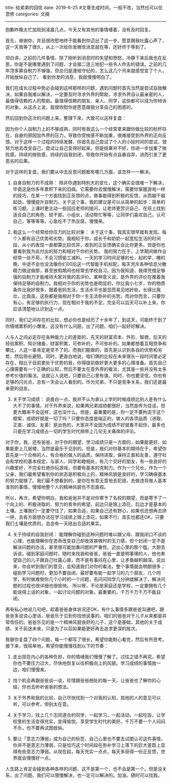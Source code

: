 title: 给弟弟的回信
date: 2019-6-25  #文章生成时间，一般不改，当然也可以任意修
categories: 文摘

---
抱歉昨晚太忙加班到凌晨几点，今天又有其他的事情缠着，没有及时回复。

首先，谢谢你，并且很欣慰地终于能看到你迈出了这一步，愿意跟我吐露心声了，这一天我等了很久，从上一次给你发微信消息就在等，还好终于等到了。

坦白讲，之前的几件事情，除了刚听到消息时的失望和愤怒，冷静下来后我也在反思，你是不是哪里遇到了问题，才会接二连三地犯一些令人咋舌的错误。之前的几年顶多算自制力不够强，但总归是遵规守纪的，怎么这几个月来就感觉变了个人，开始放纵自己了。 看到你发的消息，我就慢慢明白了。

我们在成长过程中势必会碰到这样那样的问题，遇到问题时首先当然是尝试自我解决，如果自我难以解决，一定要及时寻求外界的帮助，寻求外界自认最亲密的人，最值得信赖的人的帮助。最值得信赖的朋友、亲人、同学，这些都可以成为你倾诉的对象。从这点上说，我很欣慰你是愿意跟我分享自己的困惑的。

然后回到你这次的问题上来。整理下来，大致可以这样复盘：

因为你个人自制力上的不够成熟，同时有我这么一个经常拿来跟你做比较的标杆存在，自身的原因加外界的压力，导致你受挫感不断加重，很难接受到外界的正向反馈。对于这样一个过程的持续发酵，你首先自己尝试了个人的小段时间的尝试，很努力地去改变自己，尝试让自己变得好起来，但是结果并不好，你进一步加重了挫败感。持续的挫败感，持续的自我封闭，导致你开始有点自暴自弃，进而引发了更恶劣的后果。

对于这样的复盘，我们要从中去反思问题都有哪几方面，该怎样一一解决。

1. 自身自制力的不成熟： 除非你遇到特别大的变化，这个确实会很难一下解决，毕竟这是你多年累积下来的旧病。它需要你去慢慢解决，需要你掌握游戏一样的技巧，在某一个方面找到正反馈的点，做事能得到积极的反馈，从而越干越起劲，慢慢提升自制力。关于这个事，我的建议是可以从简单的起步：简单的练习题、上课时更主动一些回应老师的提问，让老师更赏识自己、在班上找到适合自己的角色、班干部，小组长，活动帮忙等等，让同学们喜欢自己，认可自己，等等等等。心急吃不了热豆腐，慢慢来。

2. 我这么一个经常给你压力的比较对象： 关于这个事，我其实很早就有发现。每个人都有自己优势和劣势。我相较于你，成长于和奶奶一起宽松生活的时间段，从小的表现一直都算比较优异，收到的正反馈确实会比你更多。但是你也要看到我为此付出的努力和相对于你的劣势。 我的努力在于，上学期间做作业经常一丝不苟，不会习惯偷工减料。一天的学习时间足够的长，起的早，睡的晚，中途不会也没法像你们00后这一代智能手机标配，每天充斥各种信息分散精力做这做那，甚至放假期间也经常去学校自习。因为我知道，我得凭借足够强的自制力才能维持大家对我的高评价。某种意义说，是外界的评价在推着我保持足够的自制力。我相对于你的劣势也是明显的，你比我小七岁，你的物质条件比我好很多，跟着爸妈生活，生活水平也是显而易见地好些，长得比我壮，比我高，这些都是我相对于你一生无法弥补的劣势。而对你而言，只要你有心，有足够的执行力，现在相对于我的不足，完全可以后天可以补上来，你应该清楚地认识到这一点。

同时，我们之间存在的比较，想必你也是经历了十余年了，到这天，可能终于到了你情绪累积的小爆发。这没有什么问题，出了问题，咱们一起好好解决。

人与人之间必定存在各种能力上的差距的，先天的财富资本、外形、智商，后天的经验累积、知识储备，财富积累，可弥补的，不可弥补的。如果都想着互相竞争和攀比，人这一辈肯定是受不了的。而我们能做的，首先是认识到各自的优势和劣势，然后扬长避短。同时，更直白地说，咱们俩的比较在未来很长一段时间里必定存在，相比于目前更处于优势的我，你得提前做好更大更多的心理准备。首先自己心理需要有一个正确的认知，然后不要太在意外界的看法，尤其是一些并没有太多参考价值的看法。说就让人说吧，只要自己心里有谱。同时，你也要坚信，你也有足够的闪光点，总有一天会让人看到的。作为兄弟，不只是竞争关系，我们还是最亲密的战友。

3. 关于学习成绩： 说直白一点，我并不认为承认上学的时候成绩比别人差有什么大不了的事情。对于外界来说，如果两兄弟成绩都很好，当然是传为佳话，但更大概率不会这样，这也没什么。但是，最重要的是，你一定不要拘泥于这个框架，成绩好就是一切了吗？只要你态度是端正的，做人的各项品质（进取、正直、诚信、友善）是出色的，大家并不会因为成绩不好就看不起你，最多也只是在学习成绩占一切的学生时代捎带上几句无关痛痒的评论。

对于你，我，还有爸爸，对于你的期望，学习成绩只是一方面的，如果能更好，如果能更上几层楼，当然是最乐于见到的。但是，我们对你基本的期待在于，希望你首先是一个合格的人，有合格的做人的品质。保持进取，保持正直和友善，遵守社会和学校的基本规定，与家人、同学和睦相处，有几个交好的朋友，有一些良好的兴趣爱好，不完全杜绝你玩游戏，但要有基本的克制力。作为一个兄长，作为一个父亲，我们最希望看到你的状态是积极向上的，精神风貌是良好的，学习确保基本的努力就够了。我们最不想看到的，是你在有意无意地去犯错，去做违背做人基本准则的事情，慢慢地整个人的精神风貌也不忍直视。

所以，再次，希望你明白，我和爸爸并不是对你寄予了名校的期望，而是寄予了一个向上的、积极进取的、努力的青年的希望。前边只是锦上添花，后边才是基本的土壤。土壤我们一定要守住了，如果合适，如果自己还有野心，如果也还想再去拼一拼，去各方面想办法在学习成绩上锦上添花，如果不行，其实也都还OK，只要我们土壤是优质的，总会有一天结出合适的果实。

4. 关于持续的自我封闭：  能理解你碰到这种问题时难以跟父母、跟我闭口不谈的心理，也能理解你在苦命改变自己却收效甚微时的无力感，但个封闭一定不是解决问题的办法，甚至很可能加重问题的严重性。迈出心里的那个槛，大胆去诉说。碰到家庭问题时，随时来找我和爸爸，爸爸一直是明事理的人，他也希望自己的儿子跟自己吐露心扉，而不是有事闷在心里，让矛盾越积越深。说出来，你会听到我们的意见，会知道我们对你的看法，整个事情就会明朗很多；碰到学习问题时，更加不要自闭，最好要有能一起学习的几个朋友，几个同学，有时候难倒你几个小时的一个问题，去问问同学几分钟就解决了，解决问题的过程也很详细也很愉快。 所以呀，不论是家庭还是学校，一定要拥有几个能说得上话的对象，一起讨论问题的对象。最重要的，千万千万千万不能自闭。

再有私心地说几句吧，趁着爸爸身体状况还OK，有什么事情多跟爸爸沟通吧，跟爸爸多说说心里话，爸爸乐于见到你找他说事的，咱们的爸爸对于儿子从来都是非常信任的。爸爸乐见的是一个精神风貌良好的儿子，这个是基础，其他的关于成绩、关于前途未来，只是为了以后如果能更好再去追求更深的层次。

我替你复盘了四个问题，每一个都写了很长，希望你能耐心看完，然后有所思考。接下来，很简单地，希望你能慢慢找到以下的节奏：

1. 走出现在内心的各种负担，你的情绪我们慢慢了解了。过往之错不再究，希望你也不要压力过大，尽快地恢复以往积极向上的风貌。学习成绩的事情放一边，咱们慢慢来。

2. 找个机会再跟爸爸谈一谈，珍惜跟爸爸相处的每一天，让爸爸也了解你的心结，你也去听听爸爸的想法。

3. 关于外界和我的比较，自己尽快找到一个对我的认知，其他的人的意见可以听，可以参考，但别太在意。

4. 关于学习，找上几个志同道合的同学，一起学习，一起活动，一起吃饭，让学校里的生活变得充实，变得愉悦，享受学生时代的美好。千万不要一个人闷闷不乐，也不要再试图放纵。

5. 要让「意志力薄弱」成为自己的标签，自己心里也不要去试图认可这件事情，你并不是意志力薄弱，只是恰巧这个时间段在弥补学习上落下的巨大差距上显得有些意志力薄弱。从现在起，每天充实一点点，每天多获得一份正反馈，世界就会慢慢好一点。

人生路上肯定会碰到各种各样的问题，这不是第一个，也不会是第一个。但是没关系，出了问题，我们可以慢慢解决，也一定可以解决的。加油，随时可以找我。